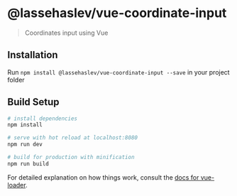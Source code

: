 # @lassehaslev/vue-coordinate-input

> Coordinates input using Vue

## Installation
Run ```npm install @lassehaslev/vue-coordinate-input --save``` in your project folder

## Build Setup

``` bash
# install dependencies
npm install

# serve with hot reload at localhost:8080
npm run dev

# build for production with minification
npm run build
```

For detailed explanation on how things work, consult the [docs for vue-loader](http://vuejs.github.io/vue-loader).
